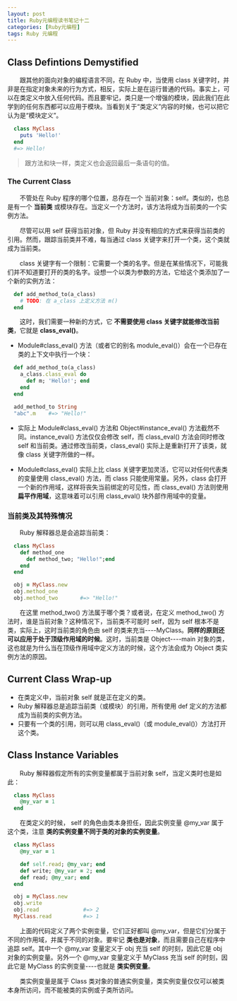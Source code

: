 ```yaml
---
layout: post
title: Ruby元编程读书笔记十二
categories: [Ruby元编程]
tags: Ruby 元编程
---
```


## Class Defintions Demystified

&emsp;&emsp;跟其他的面向对象的编程语言不同，在 Ruby 中，当使用 class 关键字时，并非是在指定对象未来的行为方式，相反，实际上是在运行普通的代码。事实上，可以在类定义中放入任何代码。而且要牢记，类只是一个增强的模块，因此我们在此学到的任何东西都可以应用于模块。当看到关于“类定义”内容的时候，也可以把它认为是“模块定义”。
```ruby
  class MyClass
    puts 'Hello!'
  end
  #=> Hello!
```
>跟方法和块一样，类定义也会返回最后一条语句的值。

### The Current Class
&emsp;&emsp;不管处在 Ruby 程序的哪个位置，总存在一个 当前对象：self。类似的，也总是有一个 **当前类** 或模块存在。当定义一个方法时，该方法将成为当前类的一个实例方法。

&emsp;&emsp;尽管可以用 self 获得当前对象，但 Ruby 并没有相应的方式来获得当前类的引用。然而，跟踪当前类并不难，每当通过 class 关键字来打开一个类，这个类就成为当前类。

&emsp;&emsp;class 关键字有一个限制：它需要一个类的名字。但是在某些情况下，可能我们并不知道要打开的类的名字。设想一个以类为参数的方法，它给这个类添加了一个新的实例方法：
```ruby
  def add_method_to(a_class)
    # TODO: 在 a_class 上定义方法 m()
  end
```
&emsp;&emsp;这时，我们需要一种新的方式，它 **不需要使用 class 关键字就能修改当前类**，它就是 **class_eval()**。

* Module#class_eval() 方法（或者它的别名 module_eval()）会在一个已存在类的上下文中执行一个块：
```ruby
  def add_method_to(a_class)
    a_class.class_eval do
      def m; 'Hello!'; end
    end
  end

  add_method_to String
  "abc".m    #=> "Hello!"
```

* 实际上 Module#class_eval() 方法和 Object#instance_eval() 方法截然不同。instance_eval() 方法仅仅会修改 self，而 class_eval() 方法会同时修改 self 和当前类。通过修改当前类，class_eval() 实际上是重新打开了该类，就像 class 关键字所做的一样。

* Module#class_eval() 实际上比 class 关键字更加灵活，它可以对任何代表类的变量使用 class_eval() 方法，而 class 只能使用常量。另外，class 会打开一个新的作用域，这样将丧失当前绑定的可见性，而 class_eval() 方法则使用 **扁平作用域**，这意味着可以引用 class_eval() 块外部作用域中的变量。

### 当前类及其特殊情况
&emsp;&emsp;Ruby 解释器总是会追踪当前类：
```ruby
  class MyClass
    def method_one
      def method_two; "Hello!";end
    end
  end

  obj = MyClass.new
  obj.method_one
  obj.method_two       #=> "Hello!"
```
&emsp;&emsp;在这里 method_two() 方法属于哪个类？或者说，在定义 method_two() 方法时，谁是当前对象？这种情况下，当前类不可能时 self，因为 self 根本不是类，实际上，这时当前类的角色由 self 的类来充当----MyClass。**同样的原则还可以应用于处于顶级作用域的时候**。这时，当前类是 Object----main 对象的类，这也就是为什么当在顶级作用域中定义方法的时候，这个方法会成为 Object 类实例方法的原因。

## Current Class Wrap-up

* 在类定义中，当前对象 self 就是正在定义的类。
* Ruby 解释器总是追踪当前类（或模块）的引用，所有使用 def 定义的方法都成为当前类的实例方法。
* 只要有一个类的引用，则可以用 class_eval()（或 module_eval()）方法打开这个类。

## Class Instance Variables

&emsp;&emsp;Ruby 解释器假定所有的实例变量都属于当前对象 self，当定义类时也是如此：
```ruby
  class MyClass
    @my_var = 1
  end
```
&emsp;&emsp;在类定义的时候， self 的角色由类本身担任，因此实例变量 @my_var 属于这个类，注意 **类的实例变量不同于类的对象的实例变量**。
```ruby
  class MyClass
    @my_var = 1

    def self.read; @my_var; end
    def write; @my_var = 2; end
    def read; @my_var; end
  end

  obj = MyClass.new
  obj.write
  obj.read              #=> 2
  MyClass.read          #=> 1
```
&emsp;&emsp;上面的代码定义了两个实例变量，它们正好都叫 @my_var，但是它们分属于不同的作用域，并属于不同的对象。要牢记 **类也是对象**，而且需要自己在程序中追踪 self。其中一个 @my_var 变量定义于 obj 充当 self 的时刻，因此它是 obj 对象的实例变量。另外一个 @my_var 变量定义于 MyClass 充当 self 的时刻，因此它是 MyClass 的实例变量----也就是 **类实例变量**。

&emsp;&emsp;类实例变量是属于 Class 类对象的普通实例变量，类实例变量仅仅可以被类本身所访问，而不能被类的实例或子类所访问。
